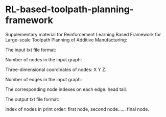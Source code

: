 # RL-based-toolpath-planning-framework

Supplementary material for Reinforcement Learning Based Framework for Large-scale Toolpath Planning of Additive Manufacturing:

The input txt file format:

Number of nodes in the input graph:

Three-dimensional coordinates of nodes: X Y Z.

Number of edges in the input graph:

The corresponding node indexes on each edge: head tail.

The output txt file format:

Index of nodes in print order: first node, second node...... final node.
